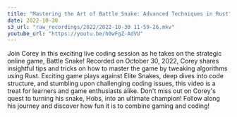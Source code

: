 ```yaml
---
title: "Mastering the Art of Battle Snake: Advanced Techniques in Rust"
date: 2022-10-30
s3_url: "raw_recordings/2022/2022-10-30 11-59-26.mkv"
youtube_url: "https://youtu.be/h0wFgZ-AdVU"
---
```


Join Corey in this exciting live coding session as he takes on the strategic online game, Battle Snake! Recorded on October 30, 2022, Corey shares insightful tips and tricks on how to master the game by tweaking algorithms using Rust. Exciting game plays against Elite Snakes, deep dives into code structure, and stumbling upon challenging coding issues, this video is a treat for learners and game enthusiasts alike. Don't miss out on Corey's quest to turning his snake, Hobs, into an ultimate champion! Follow along his journey and discover how fun it is to combine gaming and coding!
